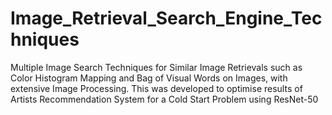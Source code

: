 # Image_Retrieval_Search_Engine_Techniques
Multiple Image Search Techniques for Similar Image Retrievals such as Color Histogram Mapping and Bag of Visual Words on Images, with extensive Image Processing.
This was developed to optimise results of Artists Recommendation System for a Cold Start Problem using ResNet-50
